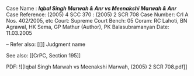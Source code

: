 Case Name : ***Iqbal Singh Marwah & Anr vs Meenakshi Marwah & Anr***
Case Reference: (2005) 4 SCC 370 : (2005) 2 SCR 708
Case Number: Crl A Nos. 402/2005, etc
Court: Supreme Court
Bench: 05
Coram: RC Lahoti, BN Agrawal, HK Sema, GP Mathur (Author), PK Balasubramanyan
Date: 11.03.2005

–
Refer also:
[[]]
Judgment name

See also:
[[CrPC, Section 195]]

PDF:
![[Iqbal Singh Marwah vs Meenakshi Marwah, (2005) 2 SCR 708.pdf]]